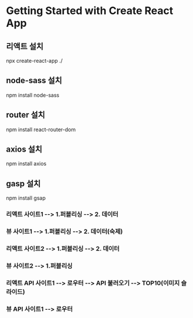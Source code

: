 # Getting Started with Create React App

## 리액트 설치

npx create-react-app ./

## node-sass 설치

npm install node-sass

## router 설치

npm install react-router-dom

## axios 설치

npm install axios

## gasp 설치

npm install gsap

### 리액트 사이트1 --> 1.퍼블리싱 --> 2. 데이터

### 뷰 사이트1 --> 1.퍼블리싱 --> 2. 데이터(숙제)

### 리액트 사이트2 --> 1.퍼블리싱 --> 2. 데이터

### 뷰 사이트2 --> 1.퍼블리싱

### 리액트 API 사이트1 --> 로우터 --> API 불러오기 --> TOP10(이미지 슬라이드)

### 뷰 API 사이트1 --> 로우터
